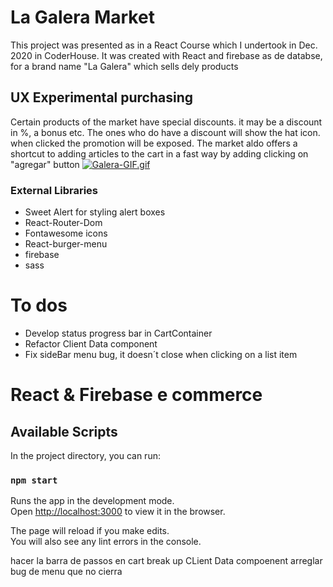 # La Galera Market
This project was presented as in a React Course which I undertook in Dec. 2020 in CoderHouse.
It was created with React and firebase as de databse, for a brand name "La Galera" which sells dely products 

## UX Experimental purchasing
Certain products of the market have special discounts. it may be a discount in %, a bonus etc. The ones who do have a discount will show the hat icon.
when clicked the promotion will be exposed. The market aldo offers a shortcut to adding articles to the cart in a fast way by adding clicking on "agregar" button
[![Galera-GIF.gif](https://i.postimg.cc/tTxg6XXz/Galera-GIF.gif)](https://postimg.cc/vgGMFwx1)

### External Libraries
- Sweet Alert for styling alert boxes
- React-Router-Dom
- Fontawesome icons
- React-burger-menu
- firebase
- sass


# To dos
- Develop status progress bar in CartContainer
- Refactor Client Data component
- Fix sideBar menu bug, it doesn´t close when clicking on a list item


# React & Firebase e commerce
## Available Scripts

In the project directory, you can run:

### `npm start`

Runs the app in the development mode.<br />
Open [http://localhost:3000](http://localhost:3000) to view it in the browser.

The page will reload if you make edits.<br />
You will also see any lint errors in the console.




hacer la barra de passos en cart
break up CLient Data compoenent
arreglar bug de menu que no cierra